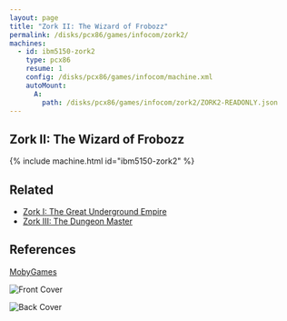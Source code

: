 ```yaml
---
layout: page
title: "Zork II: The Wizard of Frobozz"
permalink: /disks/pcx86/games/infocom/zork2/
machines:
  - id: ibm5150-zork2
    type: pcx86
    resume: 1
    config: /disks/pcx86/games/infocom/machine.xml
    autoMount:
      A:
        path: /disks/pcx86/games/infocom/zork2/ZORK2-READONLY.json
---
```


Zork II: The Wizard of Frobozz
------------------------------

{% include machine.html id="ibm5150-zork2" %}

Related
-------

* [Zork I: The Great Underground Empire](../zork1/)
* [Zork III: The Dungeon Master](../zork3/)

References
----------

[MobyGames](http://www.mobygames.com/game/zork-ii-the-wizard-of-frobozz)

![Front Cover](http://www.mobygames.com/images/covers/l/2877-zork-ii-the-wizard-of-frobozz-dos-front-cover.jpg)

![Back Cover](http://www.mobygames.com/images/covers/l/2878-zork-ii-the-wizard-of-frobozz-dos-back-cover.jpg)
